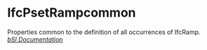 IfcPsetRampcommon
=================
Properties common to the definition of all occurrences of IfcRamp.  
[ _bSI
Documentation_](https://standards.buildingsmart.org/IFC/DEV/IFC4_2/FINAL/HTML/schema/ifcsharedbldgelements/pset/pset_rampcommon.htm)


